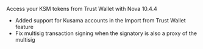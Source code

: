 
Access your KSM tokens from Trust Wallet with Nova 10.4.4

- Added support for Kusama accounts in the Import from Trust Wallet feature
- Fix multisig transaction signing when the signatory is also a proxy of the multisig